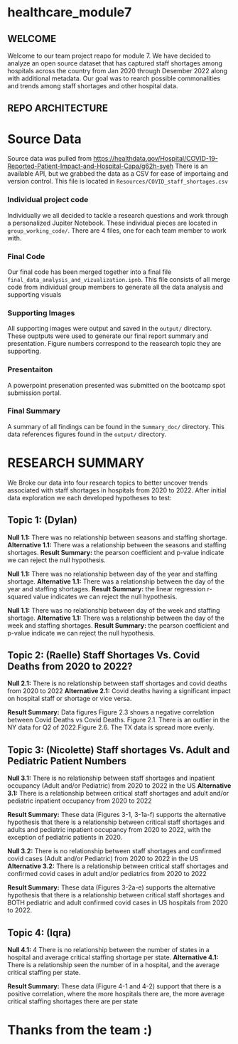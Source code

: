 # healthcare_module7

## WELCOME
Welcome to our team project reapo for module 7. We have decided to analyze an open source dataset that has captured staff shortages among hospitals across the country from Jan 2020 through Desember 2022 along with additional metadata. Our goal was to rearch possible commonalities and trends among staff shortages and other hospital data. 

## REPO ARCHITECTURE
# Source Data
Source data was pulled from https://healthdata.gov/Hospital/COVID-19-Reported-Patient-Impact-and-Hospital-Capa/g62h-syeh
There is an available API, but we grabbed the data as a CSV for ease of importaing and version control. 
This file is located in `Resources/COVID_staff_shortages.csv`

### Individual project code
Individually we all decided to tackle a research questions and work through a personalized Jupiter Notebook. These individual pieces are located in `group_working_code/`. There are 4 files, one for each team member to work with.

### Final Code
Our final code has been merged together into a final file `final_data_analysis_and_vizualization.ipnb`. This file consists of all merge code from individual group members to generate all the data analysis and supporting visuals 

### Supporting Images 
All supporting images were output and saved in the `output/` directory. These ouptputs were used to generate our final report summary and presentation. Figure numbers correspond to the reasearch topic they are supporting. 

### Presentaiton
A powerpoint presenation presented was submitted on the bootcamp spot submission portal. 

### Final Summary
A summary of all findings can be found in the `Summary_doc/` directory. This data references figures found in the `output/` directory.

# RESEARCH SUMMARY
We Broke our data into four research topics to better uncover trends associated with staff shortages in hospitals from 2020 to 2022. After initial data exploration we each developed hypotheses to test:

## Topic 1: (Dylan) 

__Null 1.1:__ There was no relationship between seasons and staffing shortage. 
__Alternative 1.1:__ There was a relationship between the seasons and staffing shortages.
__Result Summary:__ the pearson coefficient and p-value indicate we can reject the null hypothesis.

__Null 1.1:__ There was no relationship between day of the year and staffing shortage. 
__Alternative 1.1:__ There was a relationship between the day of the year and staffing shortages.
__Result Summary:__ the linear regression r-squared value indicates we can reject the null hypothesis.

__Null 1.1:__ There was no relationship between day of the week and staffing shortage. 
__Alternative 1.1:__ There was a relationship between the day of the week and staffing shortages.
__Result Summary:__ the pearson coefficient and p-value indicate we can reject the null hypothesis.

## Topic 2: (Raelle) Staff Shortages Vs. Covid Deaths from 2020 to 2022?

__Null 2.1:__ There is no relationship between staff shortages and covid deaths from 2020 to 2022
__Alternative 2.1:__ Covid deaths having a significant impact on hospital staff or shortage or vice versa.

__Result Summary:__ Data figures  Figure 2.3 shows a negative correlation between Covid Deaths vs Covid Deaths. Figure 2.1. There is an outlier in the NY data for Q2 of 2022.Figure 2.6. The TX data is spread more evenly.
 
## Topic 3: (Nicolette) Staff shortages Vs. Adult and Pediatric Patient Numbers

__Null 3.1:__ There is no relationship between staff shortages and inpatient occupancy (Adult and/or Pediatric) from 2020 to 2022 in the US
__Alternative 3.1:__ There is a relationship between critical staff shortages and adult and/or pediatric inpatient occupancy from 2020 to 2022

__Result Summary:__ These data (Figures 3-1, 3-1a-f) supports the alternative hypothesis that there is a relationship between critical staff shortages and adults and pediatric inpatient occupancy from 2020 to 2022, with the exception of pediatric patients in 2020. 

__Null 3.2:__ There is no relationship between staff shortages and confirmed covid cases (Adult and/or Pediatric) from 2020 to 2022 in the US
__Alternative 3.2:__ There is a relationship between critical staff shortages and confirmed covid cases in adult and/or pediatrics from 2020 to 2022

__Result Summary:__ These data (Figures 3-2a-e) supports the alternative hypothesis that there is a relationship between critical staff shortages and BOTH pediatric and adult confirmed covid cases in US hospitals from 2020 to 2022. 



## Topic 4: (Iqra)

__Null 4.1:__ 4 There is no relationship between the number of states in a hospital and average critical staffing shortage per state.
__Alternative 4.1:__ There is a relationship seen the number of in a hospital, and the average critical staffing per state.

__Result Summary:__ These data (Figure 4-1 and 4-2) support that there is a positive correlation, where the more hospitals there are, the more average critical staffing shortages there are per state


# Thanks from the team :)
